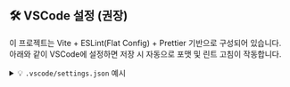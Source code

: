 ## 🛠️ VSCode 설정 (권장)

이 프로젝트는 Vite + ESLint(Flat Config) + Prettier 기반으로 구성되어 있습니다.  
아래와 같이 VSCode에 설정하면 저장 시 자동으로 포맷 및 린트 고침이 작동합니다.

<details>
<summary>💡 <code>.vscode/settings.json</code> 예시</summary>

```json
{
  "editor.formatOnSave": true,
  "eslint.useFlatConfig": true,
  "editor.defaultFormatter": "esbenp.prettier-vscode",
  "editor.codeActionsOnSave": {
    "source.fixAll": "explicit",
    "source.fixAll.eslint": "explicit"
  }
}
```

</detail>
ℹ️ 위 설정은 Prettier와 ESLint 확장 설치가 필요합니다.
